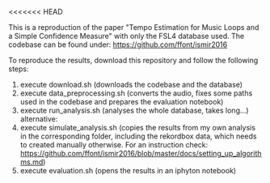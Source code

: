 <<<<<<< HEAD

This is a reproduction of the paper "Tempo Estimation for Music Loops and a Simple Confidence Measure" with only the FSL4 database used. The codebase can be found under:
https://github.com/ffont/ismir2016

To reproduce the results, download this repository and follow the following steps:
1. execute download.sh (downloads the codebase and the database)
2. execute data_preprocessing.sh (converts the audio, fixes some paths used in the codebase and prepares the evaluation notebook)
3. execute run_analysis.sh (analyses the whole database, takes long...)
alternative:
3. execute simulate_analysis.sh (copies the results from my own analysis in the corresponding folder, including the rekordbox data, which needs to created manually otherwise. For an instruction check: https://github.com/ffont/ismir2016/blob/master/docs/setting_up_algorithms.md)
4. execute evaluation.sh (opens the results in an iphyton notebook)

